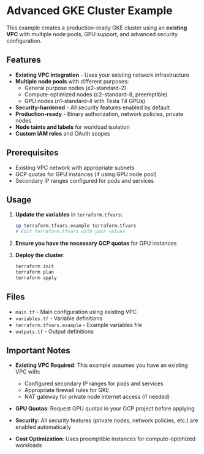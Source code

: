 # Advanced GKE Cluster Example

This example creates a production-ready GKE cluster using an **existing VPC** with multiple node pools, GPU support, and advanced security configuration.

## Features

- **Existing VPC integration** - Uses your existing network infrastructure
- **Multiple node pools** with different purposes:
  - General purpose nodes (e2-standard-2)
  - Compute-optimized nodes (c2-standard-8, preemptible)
  - GPU nodes (n1-standard-4 with Tesla T4 GPUs)
- **Security-hardened** - All security features enabled by default
- **Production-ready** - Binary authorization, network policies, private nodes
- **Node taints and labels** for workload isolation
- **Custom IAM roles** and OAuth scopes

## Prerequisites

- Existing VPC network with appropriate subnets
- GCP quotas for GPU instances (if using GPU node pool)
- Secondary IP ranges configured for pods and services

## Usage

1. **Update the variables** in `terraform.tfvars`:
   ```bash
   cp terraform.tfvars.example terraform.tfvars
   # Edit terraform.tfvars with your values
   ```

2. **Ensure you have the necessary GCP quotas** for GPU instances

3. **Deploy the cluster**:
   ```bash
   terraform init
   terraform plan
   terraform apply
   ```

## Files

- `main.tf` - Main configuration using existing VPC
- `variables.tf` - Variable definitions
- `terraform.tfvars.example` - Example variables file
- `outputs.tf` - Output definitions

## Important Notes

- **Existing VPC Required**: This example assumes you have an existing VPC with:
  - Configured secondary IP ranges for pods and services
  - Appropriate firewall rules for GKE
  - NAT gateway for private node internet access (if needed)

- **GPU Quotas**: Request GPU quotas in your GCP project before applying
- **Security**: All security features (private nodes, network policies, etc.) are enabled automatically
- **Cost Optimization**: Uses preemptible instances for compute-optimized workloads

